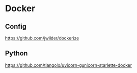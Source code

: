 # Docker

## Config

https://github.com/jwilder/dockerize

## Python

https://github.com/tiangolo/uvicorn-gunicorn-starlette-docker
